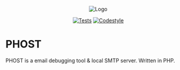 <p align="center">
<img src="https://github.com/gwleuverink/phost/storage/app/public/icon.png" alt="Logo">
</p>

<p align="center">
<a href="https://github.com/gwleuverink/phost/actions/workflows/test.yml"><img src="https://github.com/gwleuverink/phost/actions/workflows/test.yml/badge.svg" alt="Tests"></a>
<a href="https://github.com/gwleuverink/phost/actions/workflows/codestyle.yml"><img src="https://github.com/gwleuverink/phost/actions/workflows/codestyle.yml/badge.svg" alt="Codestyle"></a>
</p>

# PHOST

PHOST is a email debugging tool & local SMTP server. Written in PHP.
